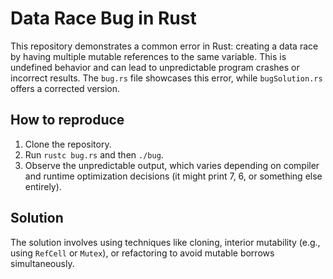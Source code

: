 # Data Race Bug in Rust

This repository demonstrates a common error in Rust: creating a data race by having multiple mutable references to the same variable.  This is undefined behavior and can lead to unpredictable program crashes or incorrect results. The `bug.rs` file showcases this error, while `bugSolution.rs` offers a corrected version.

## How to reproduce

1. Clone the repository.
2. Run `rustc bug.rs` and then `./bug`.
3. Observe the unpredictable output, which varies depending on compiler and runtime optimization decisions (it might print 7, 6, or something else entirely).

## Solution

The solution involves using techniques like cloning, interior mutability (e.g., using `RefCell` or `Mutex`), or refactoring to avoid mutable borrows simultaneously.
